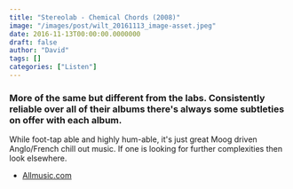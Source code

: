 ```yaml
---
title: "Stereolab - Chemical Chords (2008)"
image: "/images/post/wilt_20161113_image-asset.jpeg"
date: 2016-11-13T00:00:00.0000000
draft: false
author: "David"
tags: []
categories: ["Listen"]
---
```

### More of the same but different from the labs. Consistently reliable over all of their albums there's always some subtleties on offer with each album.

 While foot-tap able and highly hum-able, it's just great Moog driven Anglo/French chill out music. If one is looking for further complexities then look elsewhere. 

-  [Allmusic.com](http://www.allmusic.com/album/chemical-chords-mw0000792826)